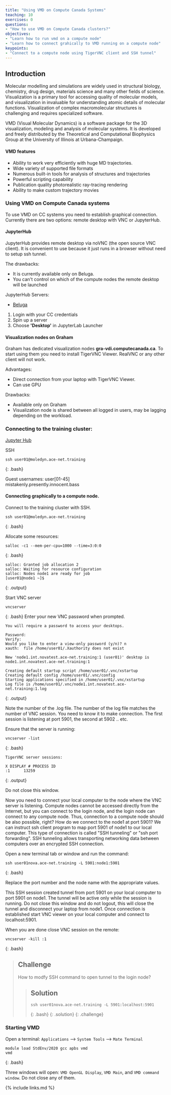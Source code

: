 ```yaml
---
title: "Using VMD on Compute Canada Systems"
teaching: 10
exercises: 0
questions:
- "How to use VMD on Compute Canada clusters?"
objectives:
- "Learn how to run vmd on a compute node"   
- "Learn how to connect grahically to VMD running on a compute node"
keypoints:
- "Connect to a compute node using TigerVNC client and SSH tunnel"
---
```


## Introduction
Molecular modelling and simulations are widely used in structural biology, chemistry, drug design, materials science and many other fields of science. Visualization is a primary tool for accessing quality of molecular models, and visualization in invaluable for understanding atomic details of molecular functions. Visualization of complex macromolecular structures is challenging and requires specialized software.

VMD (Visual Molecular Dynamics) is a software package for the 3D visualization, modeling and analysis of molecular systems. It is developed and freely distributed by the Theoretical and Computational Biophysics Group at the University of Illinois at Urbana-Champaign.

#### VMD features
- Ability to work very efficiently with huge MD trajectories.
- Wide variety of supported file formats
- Numerous built-in tools for analysis of structures and trajectories
- Powerful scripting capability
- Publication quality photorealistic ray-tracing rendering
- Ability to make custom trajectory movies

### Using VMD on Compute Canada systems
To use VMD on CC systems you need to establish graphical connection. Currently there are two options: remote desktop with VNC or JupyterHub.

#### JupyterHub 
JupyterHub provides remote desktop via noVNC (the open source VNC client). It is convenient to use because it just runs in a browser without need to setup ssh tunnel. 

The drawbacks:
- It is currently available only on Beluga.
- You can't control on which of the compute nodes the remote desktop will be launched 

JupyterHub Servers:
- [Beluga](https://jupyterhub.beluga.calculcanada.ca/hub/login)

1. Login with your CC credentials
2. Spin up a server
3. Choose **'Desktop'** in JupyterLab Launcher

#### Visualization nodes on Graham
Graham has dedicated visualization nodes **gra-vdi.computecanada.ca**. To start using them you need to install TigerVNC Viewer. RealVNC or any other client will not work.  

Advantages:
- Direct connection from your laptop with TigerVNC Viewer.
- Can use GPU    

Drawbacks:
- Available only on Graham
- Visualization node is shared between all logged in users, may be lagging depending on the workload.

### Connecting to the training cluster:

[Jupyter Hub](http://jupyter.moledyn.ace-net.training)   

SSH
~~~
ssh user01@moledyn.ace-net.training
~~~
{: .bash}

Guest usernames: user[01-45]  
mistakenly.presently.innocent.bass


#### Connecting graphically to a compute node. 
Connect to the training cluster with SSH.  
~~~
ssh user01@moledyn.ace-net.training
~~~
{: .bash}

Allocate some resources:
~~~
salloc -c1 --mem-per-cpu=1000 --time=3:0:0
~~~
{: .bash}
~~~
salloc: Granted job allocation 2
salloc: Waiting for resource configuration
salloc: Nodes node1 are ready for job
[user01@node1 ~]$ 
~~~
{: .output}

Start VNC server
~~~
vncserver
~~~
{: .bash}
Enter your new VNC password when prompted. 
~~~
You will require a password to access your desktops.

Password:
Verify:
Would you like to enter a view-only password (y/n)? n
xauth:  file /home/user01/.Xauthority does not exist

New 'node1.int.novatest.ace-net.training:1 (user01)' desktop is node1.int.novatest.ace-net.training:1

Creating default startup script /home/user01/.vnc/xstartup
Creating default config /home/user01/.vnc/config
Starting applications specified in /home/user01/.vnc/xstartup
Log file is /home/user01/.vnc/node1.int.novatest.ace-net.training:1.log
~~~
{: .output}

Note the number of the .log file. The number of the log file matches the number of VNC session. You need to know it to make connection. The first session is listening at port  5901, the second at 5902 .. etc.

Ensure that the server is running:
~~~
vncserver -list
~~~
{: .bash}
~~~
TigerVNC server sessions:

X DISPLAY #	PROCESS ID
:1		13259
~~~
{: .output}

Do not close this window.

Now you need to connect your local computer to the node where the VNC server is listening. Compute nodes cannot be accessed directly from the Internet, but you can connect to the login node, and the login node can connect to any compute node. Thus, connection to a compute node should be also possible, right? How do we connect to the node1 at port 5901? We can instruct ssh client program to map port 5901 of node1 to our local computer. This type of connection is called "SSH tunneling" or "ssh port forwarding". SSH tunneling allows transporting networking data between computers over an encrypted SSH connection.

Open a new terminal tab or window and run the command:
~~~
ssh user01nova.ace-net.training -L 5901:node1:5901
~~~
{: .bash}

Replace the port number and the node name with the appropriate values.

This SSH session created tunnel from port 5901 on your local computer to  port 5901 on node1. The tunnel will be active only while the session is running. Do not close this window and do not logout, this will close the tunnel and disconnect your laptop from node1. Once connection is established start VNC viewer on your local computer and connect to localhost:5901.

When you are done close VNC session on the remote:
~~~
vncserver -kill :1
~~~
{: .bash}

>## Challenge
> How to modfy SSH command to open tunnel to the login node?
>> ## Solution
>> ~~~
>> ssh user01nova.ace-net.training -L 5901:localhost:5901
>> ~~~
>> {: .bash}
> {: .solution}
{: .challenge}

### Starting VMD
Open a terminal: 
`Applications` --> `System Tools` --> `Mate Terminal`
~~~
module load StdEnv/2020 gcc apbs vmd
vmd
~~~
{: .bash}

Three windows will open: `VMD OpenGL Display`, `VMD Main`, and `VMD command window`. Do not close any of them.

{% include links.md %}

